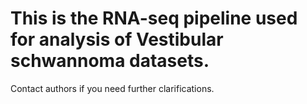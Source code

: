 # This is the RNA-seq pipeline used for analysis of Vestibular schwannoma datasets.

Contact authors if you need further clarifications.
